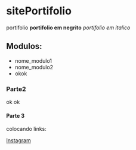 # sitePortifolio
portifolio
**portifolio em negrito**
_portifolio em italico_
## Modulos:
* nome_modulo1
* nome_modulo2
* okok

### Parte2
ok
ok

#### Parte 3
colocando links:

[Instagram](https://instagram.com)